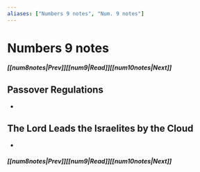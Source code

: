 ```yaml
---
aliases: ["Numbers 9 notes", "Num. 9 notes"]
---
```

# Numbers 9 notes
##### <span class=arrow-left></span>[[num8notes|Prev]]<span class=navigation-separator></span>[[num9|Read]]<span class=navigation-separator></span>[[num10notes|Next]]<span class=arrow-right></span>
## Passover Regulations
- 
## The Lord Leads the Israelites by the Cloud
- 
##### <span class=arrow-left></span>[[num8notes|Prev]]<span class=navigation-separator></span>[[num9|Read]]<span class=navigation-separator></span>[[num10notes|Next]]<span class=arrow-right></span>